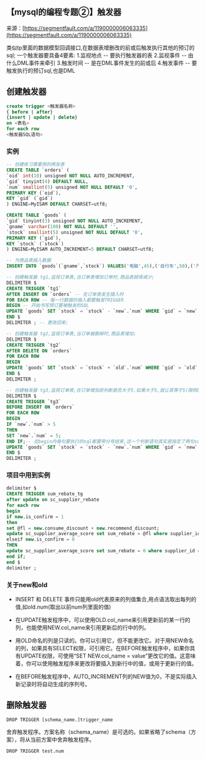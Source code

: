 ## 【mysql的编程专题②】触发器

来源：[https://segmentfault.com/a/1190000006063335](https://segmentfault.com/a/1190000006063335)

类似tp里面的数据模型回调接口,在数据表增删改的前或后触发执行其他的预订的sql;
一个触发器要具备4要素:
1.监视地点 -- 要执行触发器的表
2.监视事件 -- 由什么DML事件来牵引
3.触发时间 -- 是在DML事件发生的前或后
4.触发事件 -- 要触发执行的预订sql,也是DML
## 创建触发器

```sql
create trigger <触发器名称>
{ before | after}
{insert | update | delete}
on <表名>
for each row
<触发器SQL语句>
```
### 实例

```sql
-- 创建练习需要用的两张表
CREATE TABLE `orders` (
`oid` int(10) unsigned NOT NULL AUTO_INCREMENT,
`gid` tinyint(4) DEFAULT NULL,
`num` smallint(5) unsigned NOT NULL DEFAULT '0',
PRIMARY KEY (`oid`),
KEY `gid` (`gid`)
) ENGINE=MyISAM DEFAULT CHARSET=utf8;

CREATE TABLE `goods` (
`gid` tinyint(3) unsigned NOT NULL AUTO_INCREMENT,
`gname` varchar(100) NOT NULL DEFAULT '',
`stock` smallint(5) unsigned NOT NULL DEFAULT '0',
PRIMARY KEY (`gid`),
KEY `stock` (`stock`)
) ENGINE=MyISAM AUTO_INCREMENT=5 DEFAULT CHARSET=utf8;

-- 为商品表插入数据
INSERT INTO `goods`(`gname`,`stock`) VALUES('电脑',45),('自行车',50),('汽车',100),('手机',500);

-- 创建触发器 tg1,监视订单表,当订单表增加订单时,商品表就得减少;
DELIMITER $
CREATE TRIGGER `tg1`
AFTER INSERT ON `orders` -- 在订单表发生插入时
FOR EACH ROW -- 每一行数据的插入都要触发TRIGGER
BEGIN -- 开始书写预订要被触发的SQL
UPDATE `goods` SET `stock` = `stock` - `new`.`num` WHERE `gid` = `new`.`gid`; -- new.num就是新增的订单表row的值;由于此处预订的sql是以分号结尾,所以再创建trigger之初就得把mysql默认的分号结束符改为其他的,否则mysql就会以为到此句就结束,于是报错;
END $
DELIMITER ; -- 更改回来;

-- 创建触发器 tg2,监视订单表,当订单被删掉时,商品表增加;
DELIMITER $
CREATE TRIGGER `tg2`
AFTER DELETE ON `orders`
FOR EACH ROW
BEGIN
UPDATE `goods` SET `stock` = `stock` + `old`.`num` WHERE `gid` = `old`.`gid`;
END $
DELIMITER ;

-- 创建触发器 tg3,监视订单表,在订单增加前判断是否大于5,如果大于5,就让其等于5(限购5个);
DELIMITER $
CREATE TRIGGER `tg3`
BEFORE INSERT ON `orders` 
FOR EACH ROW
BEGIN
IF `new`.`num` > 5
THEN
SET `new`.`num` = 5; 
END IF;-- 在begin内每句要执行的sql都要带分号结束,这一个判断语句其实是指定了两句sql
UPDATE `goods` SET `stock` = `stock` - `new`.`num` WHERE `gid` = `new`.`gid`;
END $
DELIMITER ;
```
### 项目中用到实例

```sql
delimiter $
CREATE TRIGGER sum_rebate_tg
after update on sc_supplier_rebate
for each row
begin 
if new.is_confirm = 1
then 
set @fl = new.consume_discount + new.recommend_discount;
update sc_supplier_average_score set sum_rebate = @fl where supplier_id = new.supplier_id;
elseif new.is_confirm = 0
THEN
update sc_supplier_average_score set sum_rebate = 0 where supplier_id = new.supplier_id;
end if;
end $
delimiter ;
```
### 关于new和old


* INSERT 和 DELETE 事件只能用old代表原来的列值集合,用点语法取出每列的值,如old.num(取出以前num列里面的值)

* 在UPDATE触发程序中，可以使用OLD.col_name来引用更新前的某一行的列，也能使用NEW.col_name来引用更新后的行中的列。

* 用OLD命名的列是只读的。你可以引用它，但不能更改它。对于用NEW命名的列，如果具有SELECT权限，可引用它。在BEFORE触发程序中，如果你具有UPDATE权限，可使用“SET NEW.col_name = value”更改它的值。这意味着，你可以使用触发程序来更改将要插入到新行中的值，或用于更新行的值。

* 在BEFORE触发程序中，AUTO_INCREMENT列的NEW值为0，不是实际插入新记录时将自动生成的序列号。



## 删除触发器

` DROP TRIGGER [schema_name.]trigger_name `

舍弃触发程序。方案名称（schema_name）是可选的。如果省略了schema（方案），将从当前方案中舍弃触发程序。

` DROP TRIGGER test.num `
